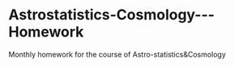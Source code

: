 # Astrostatistics-Cosmology---Homework
Monthly homework for the course of Astro-statistics&amp;Cosmology
